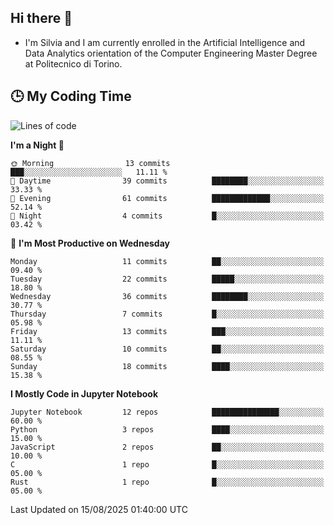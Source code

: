 ## Hi there 👋

- I'm Silvia and I am currently enrolled in the Artificial Intelligence and Data Analytics orientation of the Computer Engineering Master Degree at Politecnico di Torino.


<!-- <p align="center">
   <img style="height:170px;display:inline-block"  src="http://github-profile-summary-cards.vercel.app/api/cards/profile-details?username=silviapolizzi&theme=github_dark" />
   <img style="height:170px;display:inline-block"  src="http://github-profile-summary-cards.vercel.app/api/cards/most-commit-language?username=silviapolizzi&theme=github_dark&exclude=" /> 
</p> -->


## :clock3: My Coding Time 

<!--START_SECTION:waka-->
![Lines of code](https://img.shields.io/badge/From%20Hello%20World%20I%27ve%20Written-233.4%20thousand%20lines%20of%20code-blue)

**I'm a Night 🦉** 

```text
🌞 Morning                13 commits          ███░░░░░░░░░░░░░░░░░░░░░░   11.11 % 
🌆 Daytime                39 commits          ████████░░░░░░░░░░░░░░░░░   33.33 % 
🌃 Evening                61 commits          █████████████░░░░░░░░░░░░   52.14 % 
🌙 Night                  4 commits           █░░░░░░░░░░░░░░░░░░░░░░░░   03.42 % 
```
📅 **I'm Most Productive on Wednesday** 

```text
Monday                   11 commits          ██░░░░░░░░░░░░░░░░░░░░░░░   09.40 % 
Tuesday                  22 commits          █████░░░░░░░░░░░░░░░░░░░░   18.80 % 
Wednesday                36 commits          ████████░░░░░░░░░░░░░░░░░   30.77 % 
Thursday                 7 commits           █░░░░░░░░░░░░░░░░░░░░░░░░   05.98 % 
Friday                   13 commits          ███░░░░░░░░░░░░░░░░░░░░░░   11.11 % 
Saturday                 10 commits          ██░░░░░░░░░░░░░░░░░░░░░░░   08.55 % 
Sunday                   18 commits          ████░░░░░░░░░░░░░░░░░░░░░   15.38 % 
```


**I Mostly Code in Jupyter Notebook** 

```text
Jupyter Notebook         12 repos            ███████████████░░░░░░░░░░   60.00 % 
Python                   3 repos             ████░░░░░░░░░░░░░░░░░░░░░   15.00 % 
JavaScript               2 repos             ██░░░░░░░░░░░░░░░░░░░░░░░   10.00 % 
C                        1 repo              █░░░░░░░░░░░░░░░░░░░░░░░░   05.00 % 
Rust                     1 repo              █░░░░░░░░░░░░░░░░░░░░░░░░   05.00 % 
```




 Last Updated on 15/08/2025 01:40:00 UTC
<!--END_SECTION:waka-->
